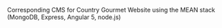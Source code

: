 Corresponding CMS for Country Gourmet Website using the MEAN stack (MongoDB, Express, Angular 5, node.js)

